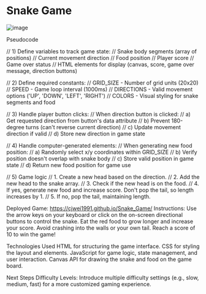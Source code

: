 # Snake Game

![image](https://github.com/user-attachments/assets/0d009596-ca86-45cd-930d-6177f08df055)


Pseudocode

// 1) Define variables to track game state:
//    Snake body segments (array of positions)
//    Current movement direction
//    Food position
//    Player score
//    Game over status
//    HTML elements for display (canvas, score, game over message, direction buttons)

// 2) Define required constants:
//    GRID_SIZE - Number of grid units (20x20)
//    SPEED - Game loop interval (1000ms)
//    DIRECTIONS - Valid movement options ('UP', 'DOWN', 'LEFT', 'RIGHT')
//    COLORS - Visual styling for snake segments and food

// 3) Handle player button clicks:
//    When direction button is clicked:
//    a) Get requested direction from button's data attribute
//    b) Prevent 180-degree turns (can't reverse current direction)
//    c) Update movement direction if valid
//    d) Store new direction in game state

// 4) Handle computer-generated elements:
//    When generating new food position:
//    a) Randomly select x/y coordinates within GRID_SIZE
//    b) Verify position doesn't overlap with snake body
//    c) Store valid position in game state
//    d) Return new food position for game use

// 5) Game logic
//   1. Create a new head based on the direction.
//   2. Add the new head to the snake array.
//   3. Check if the new head is on the food.
//   4. If yes, generate new food and increase score. Don't pop the tail, so length increases by 1.
//   5. If no, pop the tail, maintaining length.



Deployed Game: https://cjwei1991.github.io/Snake_Game/
Instructions:
Use the arrow keys on your keyboard or click on the on-screen directional buttons to control the snake.
Eat the red food to grow longer and increase your score.
Avoid crashing into the walls or your own tail.
Reach a score of 10 to win the game!

Technologies Used
HTML for structuring the game interface.
CSS for styling the layout and elements.
JavaScript for game logic, state management, and user interaction.
Canvas API for drawing the snake and food on the game board.

Next Steps
Difficulty Levels: Introduce multiple difficulty settings (e.g., slow, medium, fast) for a more customized gaming experience.
